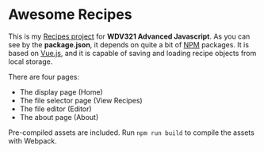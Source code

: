# Awesome Recipes

This is my [Recipes project](https://tannerbabcock.com/homework/wdv321/recipes/home.html) for **WDV321 Advanced Javascript**. As you can see by the **package.json**, it depends on quite a bit
of [NPM](https://npmjs.org) packages. It is based on [Vue.js](https://vuejs.org), and it is capable of saving and loading recipe objects from local storage.

There are four pages:

* The display page (Home)
* The file selector page (View Recipes)
* The file editor (Editor)
* The about page (About)

Pre-compiled assets are included. Run `npm run build` to compile the assets with Webpack.
